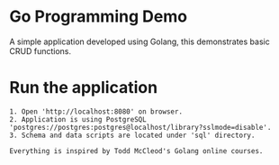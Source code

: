 # Go Programming Demo

A simple application developed using Golang, this demonstrates basic CRUD functions.
# Run the application
```
1. Open 'http://localhost:8080' on browser.
2. Application is using PostgreSQL 'postgres://postgres:postgres@localhost/library?sslmode=disable'.
3. Schema and data scripts are located under 'sql' directory.
```
```
Everything is inspired by Todd McCleod's Golang online courses.
```